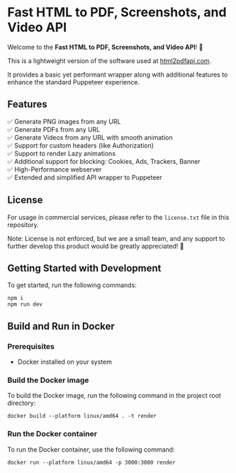 # Fast HTML to PDF, Screenshots, and Video API

Welcome to the **Fast HTML to PDF, Screenshots, and Video API**! 🚀

This is a lightweight version of the software used at [html2pdfapi.com](https://html2pdfapi.com).

It provides a basic yet performant wrapper along with additional features to enhance the standard Puppeteer experience.

## Features

✅ Generate PNG images from any URL<br>
✅ Generate PDFs from any URL<br>
✅ Generate Videos from any URL with smooth animation<br>
✅ Support for custom headers (like Authorization)<br>
✅ Support to render Lazy animations<br>
✅ Additional support for blocking: Cookies, Ads, Trackers, Banner<br>
✅ High-Performance webserver<br>
✅ Extended and simplified API wrapper to Puppeteer


## License

For usage in commercial services, please refer to the `license.txt` file in this repository.

Note: License is not enforced, but we are a small team, and any support to further develop this product would be greatly appreciated! 🙏

## Getting Started with Development

To get started, run the following commands:

```
npm i
npm run dev
```

## Build and Run in Docker

### Prerequisites

- Docker installed on your system

### Build the Docker image

To build the Docker image, run the following command in the project root directory:

```
docker build --platform linux/amd64 . -t render
```

### Run the Docker container

To run the Docker container, use the following command:

```
docker run --platform linux/amd64 -p 3000:3000 render
```
